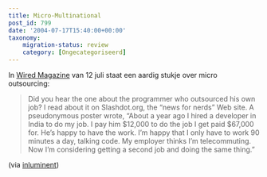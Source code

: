 ```yaml
---
title: Micro-Multinational
post_id: 799
date: '2004-07-17T15:40:00+00:00'
taxonomy:
    migration-status: review
    category: [Ongecategoriseerd]
---
```

In [Wired Magazine](https://web.archive.org/web/20050207103957/http://www.wired.com/wired/archive/12.07/view.html?pg=2) van 12 juli staat een aardig stukje over micro outsourcing:

> Did you hear the one about the programmer who outsourced his own job? I read about it on Slashdot.org, the “news for nerds” Web site. A pseudonymous poster wrote, “About a year ago I hired a developer in India to do my job. I pay him $12,000 to do the job I get paid $67,000 for. He’s happy to have the work. I’m happy that I only have to work 90 minutes a day, talking code. My employer thinks I’m telecommuting. Now I’m considering getting a second job and doing the same thing.”

(via [inluminent](https://web.archive.org/web/20050207103957/http://www.inluminent.com/mt-tb.cgi?__mode=view&entry_id=1141))